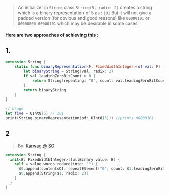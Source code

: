 >An initializer in `String` class `String(5, radix: 2)` creates a string which is a binary representation of 5 as : `101` 
But it will not give a padded version (for obvious and good reasons) like `00000101` or `00000000 00000101` which may be desirable in some cases

#### Here are two approaches of achieving this :

## 1.

```swift 
extension String {
    static func binaryRepresentation<F: FixedWidthInteger>(of val: F) -> String {
        let binaryString = String(val, radix: 2)
        if val.leadingZeroBitCount > 0 {
            return String(repeating: "0", count: val.leadingZeroBitCount) + binaryString
        }
        return binaryString
    }
}

// Usage
let five = UInt8(5) // 101
print(String.binaryRepresentation(of: UInt8(5))) //prints 00000101
```
## 2 
> By: [Karwag @ SO][kw]
```swift
extension String {
  init<B: FixedWidthInteger>(fullBinary value: B) {
    self = value.words.reduce(into: "") {
      $0.append(contentsOf: repeatElement("0", count: $1.leadingZeroBitCount))
      $0.append(String($1, radix: 2))
    }
  }
}
```

[kw]: <https://stackoverflow.com/a/47874469/751026>
